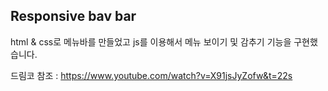 ## Responsive bav bar

html & css로 메뉴바를 만들었고 js를 이용해서 메뉴 보이기 및 감추기 기능을 구현했습니다.

드림코 참조 : https://www.youtube.com/watch?v=X91jsJyZofw&t=22s 
